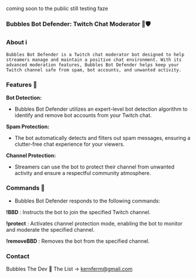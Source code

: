 coming soon to the public still testing faze

### Bubbles Bot Defender: Twitch Chat Moderator 🤖🛡️


### About ℹ️

`Bubbles Bot Defender is a Twitch chat moderator bot designed to help streamers manage and maintain a positive chat environment. With its advanced moderation features, Bubbles Bot Defender helps keep your Twitch channel safe from spam, bot accounts, and unwanted activity.`

### Features 🚀

**Bot Detection:** 
- Bubbles Bot Defender utilizes an expert-level bot detection algorithm to identify and remove bot accounts from your Twitch chat.

**Spam Protection:** 
- The bot automatically detects and filters out spam messages, ensuring a clutter-free chat experience for your viewers.

**Channel Protection:** 
- Streamers can use the bot to protect their channel from unwanted activity and ensure a respectful community atmosphere.

### Commands 🤖

- Bubbles Bot Defender responds to the following commands:

**!BBD** <channel>: Instructs the bot to join the specified Twitch channel.

**!protect** <channel>: Activates channel protection mode, enabling the bot to monitor and moderate the specified channel.

**!removeBBD** <channel>: Removes the bot from the specified channel.


### Contact
   
Bubbles The Dev 📧 The List -> kernferm@gmail.com
